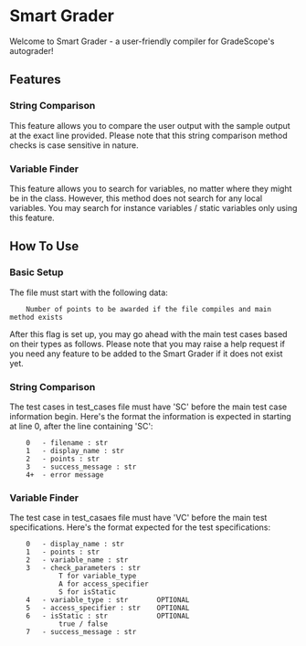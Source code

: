 # Smart Grader
Welcome to Smart Grader - a user-friendly compiler for GradeScope's autograder!

## Features
### String Comparison
This feature allows you to compare the user output with the sample output at the exact line provided.
Please note that this string comparison method checks is case sensitive in nature.

### Variable Finder
This feature allows you to search for variables, no matter where they might be in the class.
However, this method does not search for any local variables.
You may search for instance variables / static variables only using this feature.

## How To Use
### Basic Setup
The file must start with the following data:

        Number of points to be awarded if the file compiles and main method exists

After this flag is set up, you may go ahead with the main test cases based on their types as follows.
Please note that you may raise a help request if you need any feature to be added to the Smart Grader if it does not
exist yet.

### String Comparison
The test cases in test_cases file must have 'SC' before the main test case information begin.
Here's the format the information is expected in starting at line 0, after the line containing 'SC':

        0   - filename : str
        1   - display_name : str
        2   - points : str
        3   - success_message : str
        4+  - error message

### Variable Finder
The test case in test_casaes file must have 'VC' before the main test specifications.
Here's the format expected for the test specifications:

        0   - display_name : str
        1   - points : str
        2   - variable_name : str
        3   - check_parameters : str
                T for variable_type
                A for access_specifier
                S for isStatic
        4   - variable_type : str       OPTIONAL
        5   - access_specifier : str    OPTIONAL
        6   - isStatic : str            OPTIONAL
                true / false
        7   - success_message : str

